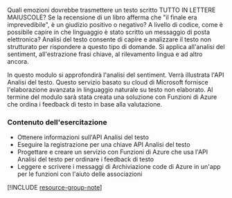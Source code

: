 Quali emozioni dovrebbe trasmettere un testo scritto TUTTO IN LETTERE MAIUSCOLE? Se la recensione di un libro afferma che "il finale era imprevedibile", è un giudizio positivo o negativo? A livello di codice, come è possibile capire in che linguaggio è stato scritto un messaggio di posta elettronica? Analisi del testo consente di capire e analizzare il testo non strutturato per rispondere a questo tipo di domande. Si applica all'analisi del sentiment, all'estrazione frasi chiave, al rilevamento lingua e ad altro ancora.  

 In questo modulo si approfondirà l'analisi del sentiment. Verrà illustrata l'API Analisi del testo. Questo servizio basato su cloud di Microsoft fornisce l'elaborazione avanzata in linguaggio naturale su testo non elaborato. Al termine del modulo sarà stata creata una soluzione con Funzioni di Azure che ordina i feedback di testo in base alla valutazione.

### <a name="what-youll-learn"></a>Contenuto dell'esercitazione

- Ottenere informazioni sull'API Analisi del testo
- Eseguire la registrazione per una chiave API Analisi del testo
- Progettare e creare un servizio con Funzioni di Azure che usa l'API Analisi del testo per ordinare i feedback di testo
- Leggere e scrivere i messaggi di Archiviazione code di Azure in un'app per le funzioni con l'aiuto delle associazioni


[!INCLUDE [resource-group-note](./rg-notice.md)]